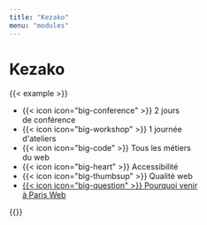 ```yaml
---
title: "Kezako"
menu: "modules"
---
```


# Kezako

{{< example >}}

<section>
  <ul class="inline-list inline-list--full kezako">
    <li>
        <span class="social-link social-link--big">
            {{< icon icon="big-conference" >}}
            2&nbsp;jours<br />de conférence
        </span>
    </li>
    <li>
        <span class="social-link social-link--big">
            {{< icon icon="big-workshop" >}}
            1&nbsp;journée<br />d'ateliers
        </span>
    </li>
    <li>
        <span class="social-link social-link--big">
            {{< icon icon="big-code" >}}
            Tous&nbsp;les&nbsp;métiers<br />du&nbsp;web
        </span>
    </li>
    <li>
        <span class="social-link social-link--big">
            {{< icon icon="big-heart" >}}
            Accessibilité
        </span>
    </li>
    <li>
        <span class="social-link social-link--big">
            {{< icon icon="big-thumbsup" >}}
            Qualité web
        </span>
    </li>
    <li>
        <a href="" class="social-link social-link--big social-link--important title">
            {{< icon icon="big-question" >}}
            <span style="text-decoration: underline;">Pourquoi venir<br>à Paris Web</span>
        </a>
    </li>
  </ul>
</section>
{{</ example >}}
